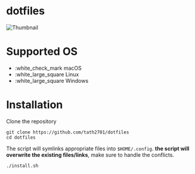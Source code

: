 # dotfiles
![Thumbnail](https://raw.githubusercontent.com/tath2701/dotfiles/main/misc/assets/dotfile_thumbnail.png)
# Supported OS
- :white_check_mark macOS 
- :white_large_square Linux 
- :white_large_square Windows

# Installation
Clone the repository
```
git clone https://github.com/tath2701/dotfiles
cd dotfiles
```

The script will symlinks appropriate files into ``$HOME/.config``. **the script will overwrite the existing files/links**, make sure to handle the conflicts.
```
./install.sh
```


